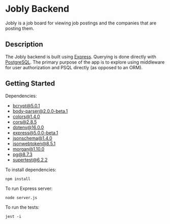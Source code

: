 # Jobly Backend
Jobly is a job board for viewing job postings and the companies that are posting them. 

## Description
The Jobly backend is built using [Express](https://expressjs.com/). Querying is done directly with [PostgreSQL](https://www.postgresql.org/). The primary purpose of the app is to explore using middleware for user authorization and PSQL directly (as opposed to an ORM). 

## Getting Started
Dependencies:
* bcrypt@5.0.1
* body-parser@2.0.0-beta.1
* colors@1.4.0
* cors@2.8.5
* dotenv@16.0.0
* express@5.0.0-beta.1
* jsonschema@1.4.0
* jsonwebtoken@8.5.1
* morgan@1.10.0
* pg@8.7.3
* supertest@6.2.2

To install dependencies:
    
    npm install

To run Express server:

    node server.js
    
To run the tests:

    jest -i
